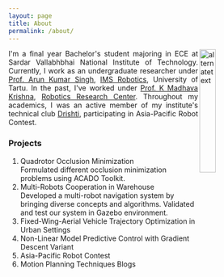 ```yaml
---
layout: page
title: About
permalink: /about/
---
```

<img src="{{ site.url }}/assets/images/me.jpeg" alt="alternatetext"  align="right" style="width:25%;height:25%;">  
<p align="justify">
I'm a final year Bachelor's student majoring in ECE at Sardar Vallabhbhai National Institute of Technology. Currently, I work as an undergraduate researcher under <a href="https://scholar.google.co.in/citations?user=0zgDoIEAAAAJ&hl=en">Prof. Arun Kumar Singh</a>, <a href="https://ims.ut.ee/Roboticsa">IMS Robotics</a>, University of Tartu. In the past, I've worked under <a href="https://faculty.iiit.ac.in/~mkrishna/">Prof. K Madhava Krishna</a>, <a href="https://robotics.iiit.ac.in/">Robotics Research Center</a>. Throughout my academics, I was an active member of my institute's technical club <a href="https://drishti-svnit.github.io/drishti/">Drishti</a>, participating in Asia-Pacific Robot Contest.
</p>	

### Projects   
<ol>
  <li>Quadrotor Occlusion Minimization</li>
  Formulated different occlusion minimization problems using ACADO Toolkit.
  <li>Multi-Robots Cooperation in Warehouse</li>
  Developed a multi-robot navigation system by bringing diverse concepts and algorithms. Validated and test our system in Gazebo environment.
  <li>Fixed-Wing-Aerial Vehicle Trajectory Optimization in Urban Settings</li>
  <li>Non-Linear Model Predictive Control with Gradient Descent  Variant</li>  
  <li>Asia-Pacific Robot Contest</li>
  <li>Motion Planning Techniques Blogs</li>     
</ol>
